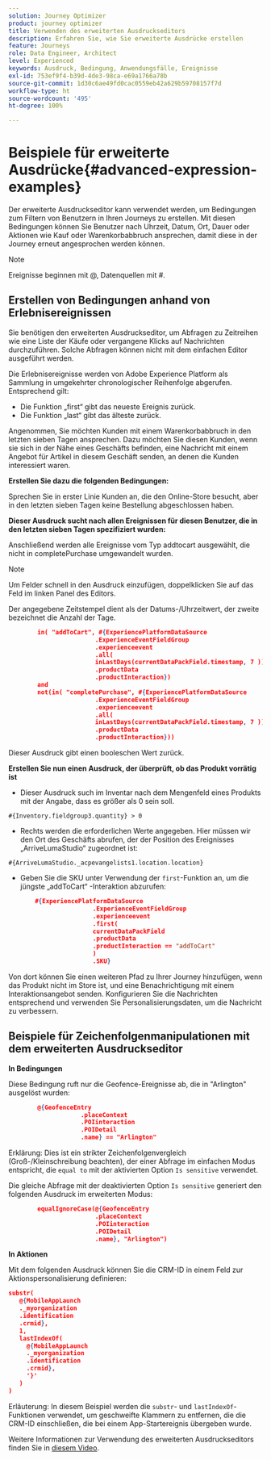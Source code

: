 ```yaml
---
solution: Journey Optimizer
product: journey optimizer
title: Verwenden des erweiterten Ausdruckseditors
description: Erfahren Sie, wie Sie erweiterte Ausdrücke erstellen
feature: Journeys
role: Data Engineer, Architect
level: Experienced
keywords: Ausdruck, Bedingung, Anwendungsfälle, Ereignisse
exl-id: 753ef9f4-b39d-4de3-98ca-e69a1766a78b
source-git-commit: 1d30c6ae49fd0cac0559eb42a629b59708157f7d
workflow-type: ht
source-wordcount: '495'
ht-degree: 100%

---
```


# Beispiele für erweiterte Ausdrücke{#advanced-expression-examples}

Der erweiterte Ausdruckseditor kann verwendet werden, um Bedingungen zum Filtern von Benutzern in Ihren Journeys zu erstellen. Mit diesen Bedingungen können Sie Benutzer nach Uhrzeit, Datum, Ort, Dauer oder Aktionen wie Kauf oder Warenkorbabbruch ansprechen, damit diese in der Journey erneut angesprochen werden können.

>[!NOTE]
>
>Ereignisse beginnen mit @, Datenquellen mit #.

## Erstellen von Bedingungen anhand von Erlebnisereignissen

Sie benötigen den erweiterten Ausdruckseditor, um Abfragen zu Zeitreihen wie eine Liste der Käufe oder vergangene Klicks auf Nachrichten durchzuführen. Solche Abfragen können nicht mit dem einfachen Editor ausgeführt werden.

Die Erlebnisereignisse werden von Adobe Experience Platform als Sammlung in umgekehrter chronologischer Reihenfolge abgerufen. Entsprechend gilt:

* Die Funktion „first“ gibt das neueste Ereignis zurück.
* Die Funktion „last“ gibt das älteste zurück.

Angenommen, Sie möchten Kunden mit einem Warenkorbabbruch in den letzten sieben Tagen ansprechen. Dazu möchten Sie diesen Kunden, wenn sie sich in der Nähe eines Geschäfts befinden, eine Nachricht mit einem Angebot für Artikel in diesem Geschäft senden, an denen die Kunden interessiert waren.

**Erstellen Sie dazu die folgenden Bedingungen:**

Sprechen Sie in erster Linie Kunden an, die den Online-Store besucht, aber in den letzten sieben Tagen keine Bestellung abgeschlossen haben.

<!--**This expression looks for a specified value in a string value:**

`In (“addToCart”, #{field reference from experience event})`-->

**Dieser Ausdruck sucht nach allen Ereignissen für diesen Benutzer, die in den letzten sieben Tagen spezifiziert wurden:**

Anschließend werden alle Ereignisse vom Typ addtocart ausgewählt, die nicht in completePurchase umgewandelt wurden.

>[!NOTE]
>
>Um Felder schnell in den Ausdruck einzufügen, doppelklicken Sie auf das Feld im linken Panel des Editors.

Der angegebene Zeitstempel dient als der Datums-/Uhrzeitwert, der zweite bezeichnet die Anzahl der Tage.

```json
        in( "addToCart", #{ExperiencePlatformDataSource
                        .ExperienceEventFieldGroup
                        .experienceevent
                        .all(
                        inLastDays(currentDataPackField.timestamp, 7 ))
                        .productData
                        .productInteraction})
        and
        not(in( "completePurchase", #{ExperiencePlatformDataSource
                        .ExperienceEventFieldGroup
                        .experienceevent
                        .all(
                        inLastDays(currentDataPackField.timestamp, 7 ))
                        .productData
                        .productInteraction}))
```

Dieser Ausdruck gibt einen booleschen Wert zurück.

**Erstellen Sie nun einen Ausdruck, der überprüft, ob das Produkt vorrätig ist**

* Dieser Ausdruck such im Inventar nach dem Mengenfeld eines Produkts mit der Angabe, dass es größer als 0 sein soll.

`#{Inventory.fieldgroup3.quantity} > 0`

* Rechts werden die erforderlichen Werte angegeben. Hier müssen wir den Ort des Geschäfts abrufen, der der Position des Ereignisses „ArriveLumaStudio“ zugeordnet ist:

`#{ArriveLumaStudio._acpevangelists1.location.location}`

* Geben Sie die SKU unter Verwendung der `first`-Funktion an, um die jüngste „addToCart“ -Interaktion abzurufen:

   ```json
       #{ExperiencePlatformDataSource
                       .ExperienceEventFieldGroup
                       .experienceevent
                       .first(
                       currentDataPackField
                       .productData
                       .productInteraction == "addToCart"
                       )
                       .SKU}
   ```

Von dort können Sie einen weiteren Pfad zu Ihrer Journey hinzufügen, wenn das Produkt nicht im Store ist, und eine Benachrichtigung mit einem Interaktionsangebot senden. Konfigurieren Sie die Nachrichten entsprechend und verwenden Sie Personalisierungsdaten, um die Nachricht zu verbessern.

## Beispiele für Zeichenfolgenmanipulationen mit dem erweiterten Ausdruckseditor

**In Bedingungen**

Diese Bedingung ruft nur die Geofence-Ereignisse ab, die in &quot;Arlington&quot; ausgelöst wurden:

```json
        @{GeofenceEntry
                    .placeContext
                    .POIinteraction
                    .POIDetail
                    .name} == "Arlington"
```

Erklärung: Dies ist ein strikter Zeichenfolgenvergleich (Groß-/Kleinschreibung beachten), der einer Abfrage im einfachen Modus entspricht, die `equal to` mit der aktivierten Option `Is sensitive` verwendet.

Die gleiche Abfrage mit der deaktivierten Option `Is sensitive` generiert den folgenden Ausdruck im erweiterten Modus:

```json
        equalIgnoreCase(@{GeofenceEntry
                        .placeContext
                        .POIinteraction
                        .POIDetail
                        .name}, "Arlington")
```

**In Aktionen**

Mit dem folgenden Ausdruck können Sie die CRM-ID in einem Feld zur Aktionspersonalisierung definieren:

```json
substr(
   @{MobileAppLaunch
   ._myorganization
   .identification
   .crmid},
   1, 
   lastIndexOf(
     @{MobileAppLaunch
     ._myorganization
     .identification
     .crmid},
     '}'
   )
)
```

Erläuterung: In diesem Beispiel werden die `substr`- und `lastIndexOf`-Funktionen verwendet, um geschweifte Klammern zu entfernen, die die CRM-ID einschließen, die bei einem App-Startereignis übergeben wurde.

Weitere Informationen zur Verwendung des erweiterten Ausdruckseditors finden Sie in [diesem Video](https://experienceleague.adobe.com/docs/journey-optimizer-learn/tutorials/create-journeys/introduction-to-building-a-journey.html?lang=de).
